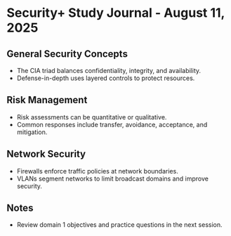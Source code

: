 # Security+ Study Journal - August 11, 2025

## General Security Concepts
- The CIA triad balances confidentiality, integrity, and availability.
- Defense-in-depth uses layered controls to protect resources.

## Risk Management
- Risk assessments can be quantitative or qualitative.
- Common responses include transfer, avoidance, acceptance, and mitigation.

## Network Security
- Firewalls enforce traffic policies at network boundaries.
- VLANs segment networks to limit broadcast domains and improve security.

## Notes
- Review domain 1 objectives and practice questions in the next session.
